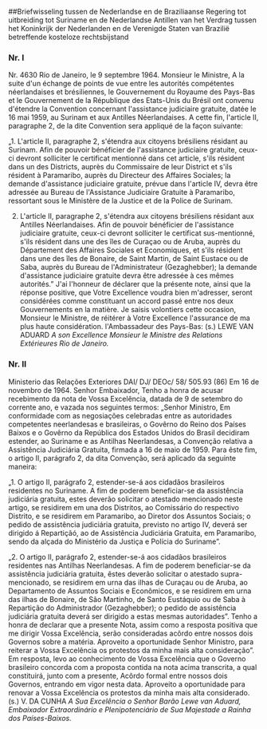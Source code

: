 <meta http-equiv='Content-Type' content='text/html; charset=utf-8' />

##Briefwisseling tussen de Nederlandse en de Braziliaanse Regering tot uitbreiding tot Suriname en de Nederlandse Antillen van het Verdrag tussen het Koninkrijk der Nederlanden en de Verenigde Staten van Brazilië betreffende kosteloze rechtsbijstand

### Nr.  I  

Nr. 4630 Rio de Janeiro, le 9 septembre 1964. Monsieur le Ministre, A la suite d'un échange de points de vue entre les autorités compétentes néerlandaises et brésiliennes, le Gouvernement du Royaume des Pays-Bas et le Gouvernement de la République des Etats-Unis du Brésil ont convenu d'étendre la Convention concernant l'assistance judiciaire gratuite, datée le 16 mai 1959, au Surinam et aux Antilles Néerlandaises. A cette fin, l'article II, paragraphe 2, de la dite Convention sera appliqué de la façon suivante: 

„1. L'article II, paragraphe 2, s'étendra aux citoyens brésiliens résidant au Surinam. Afin de pouvoir bénéficier de l'assistance judiciaire gratuite, ceux-ci devront solliciter le certificat mentionné dans cet article, s'ils résident dans un des Districts, auprès du Commissaire de leur District et s'ils résident à Paramaribo, auprès du Directeur des Affaires Sociales; la demande d'assistance judiciaire gratuite, prévue dans l'article IV, devra être adressée au Bureau de l'Assistance Judiciaire Gratuite à Paramaribo, ressortant sous le Ministère de la Justice et de la Police de Surinam.  

2. L'article II, paragraphe 2, s'étendra aux citoyens brésiliens résidant aux Antilles Néerlandaises. Afin de pouvoir bénéficier de l'assistance judiciaire gratuite, ceux-ci devront solliciter le certificat sus-mentionné, s'ils résident dans une des îles de Curaçao ou de Aruba, auprès du Département des Affaires Sociales et Economiques, et s'ils résident dans une des îles de Bonaire, de Saint Martin, de Saint Eustace ou de Saba, auprès du Bureau de l'Administrateur (Gezaghebber); la demande d'assistance judiciaire gratuite devra être adressée à ces mêmes autorités.”   J'ai l'honneur de déclarer que la présente note, ainsi que la réponse positive, que Votre Excellence voudra bien m'adresser, seront considérées comme constituant un accord passé entre nos deux Gouvernements en la matière. Je saisis volontiers cette occasion, Monsieur le Ministre, de réitérer à Votre Excellence l'assurance de ma plus haute considération. l'Ambassadeur des Pays-Bas: (s.) LEWE VAN ADUARD  *A son Excellence*   *Monsieur le Ministre des Relations Extérieures*   *Rio de Janeiro.*    

### Nr.  II  

Ministerio das Relações Exteriores DAI/ DJ/ DEOc/ 58/ 505.93 (86) Em 16 de novembro de 1964. Senhor Embaixador, Tenho a honra de acusar recebimento da nota de Vossa Excelência, datada de 9 de setembro do corrente ano, e vazada nos seguintes termos: „Senhor Ministro, Em conformidade com as negosiações celebradas entre as autoridades competentes neerlandesas e brasileiras, o Govêrno do Reino dos Países Baixos e o Govêrno da República dos Estados Unidos do Brasil decidiram estender, ao Suriname e as Antilhas Neerlandesas, a Convenção relativa a Assistência Judiciária Gratuita, firmada a 16 de maio de 1959. Para êste fim, o artigo II, parágrafo 2, da dita Convenção, será aplicado da seguinte maneira: 

„1. O artigo II, parágrafo 2, estender-se-á aos cidadãos brasileiros residentes no Suriname. A fim de poderem beneficiar-se da assistência judiciária gratuita, estes deverão solicitar o atestado mencionado neste artigo, se residirem em una dos Distritos, ao Comissário do respectivo Distrito, e se residirem em Paramaribo, ao Diretor dos Assuntos Sociais; o pedido de assistência judiciária gratuita, previsto no artigo IV, deverá ser dirigido á Repartiçãó, ao de Assistência Judiciária Gratuita, em Paramaribo, sendo da alçada do Ministério da Justiça e Polícia do Suriname”.  

„2. O artigo II, parágrafo 2, estender-se-á aos cidadãos brasileiros residentes nas Antilhas Neerlandesas. A fim de poderem beneficiar-se da assistência judiciária gratuita, êstes deverão solicitar o atestado supra-mencionado, se residirem em urna das ilhas de Curaçau ou de Aruba, ao Departamento de Assuntos Sociais e Econômicos, e se residirem em urna das ilhas de Bonaire, de São Martinho, de Santo Eustáquio ou de Saba à Repartição do Administrador (Gezaghebber); o pedido de assistência judiciária gratuita deverá ser dirigido a estas mesmas autoridades”.   Tenho a honra de declarar que a presente Nota, assim como a resposta positiva que me dirigir Vossa Excelência, serão consideradas acôrdo entre nossos dois Governos sobre a matéria. Aproveito a oportunidade Senhor Ministro, para reiterar a Vossa Excelência os protestos da minha mais alta consideração”. Em resposta, levo ao conhecimento de Vossa Excelência que o Governo brasileiro concorda com a proposta contida na nota acima transcrita, a qual constituirá, junto com a presente, Acôrdo formal entre nossos dois Governos, entrando em vigor nesta data. Aproveito a oportunidade para renovar a Vossa Excelência os protestos da minha mais alta considerado. (s.) V. DA CUNHA  *A Sua Excelência o Senhor Barão Lewe van Aduard,*   *Embaixador Extraordinário e Plenipotenciário de*   *Sua Majestade a Rainha dos Países-Baixos.*    

